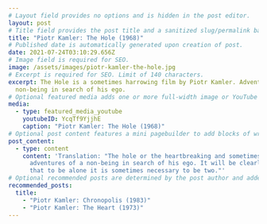 ```yaml
---
# Layout field provides no options and is hidden in the post editor.
layout: post
# Title field provides the post title and a sanitized slug/permalink based on the title content. !!! Use a descriptive title and then do not change it !!!
title: "Piotr Kamler: The Hole (1968)"
# Published date is automatically generated upon creation of post.
date: 2021-07-24T03:10:29.656Z
# Image field is required for SEO.
image: /assets/images/piotr-kamler-the-hole.jpg
# Excerpt is required for SEO. Limit of 140 characters.
excerpt: The Hole is a sometimes harrowing film by Piotr Kamler. Adventures of a
  non-being in search of his ego.
# Optional featured media adds one or more full-width image or YouTube embeds to the top of the post.
media:
  - type: featured_media_youtube
    youtubeID: YcqTf9YjjhE
    caption: "Piotr Kamler: The Hole (1968)"
# Optional post content features a mini pagebuilder to add blocks of written content, images, and YouTube embeds to the post. Recommended at least one instance of WYSIWYG block.
post_content:
  - type: content
    content: 'Translation: "The hole or the heartbreaking and sometimes scandalous
      adventures of a non-being in search of his ego. It will be clearly seen
      that to be alone it is sometimes necessary to be two."'
# Optional recommended posts are determined by the post author and added here. This is good for SEO and internal linking.
recommended_posts:
  title:
    - "Piotr Kamler: Chronopolis (1983)"
    - "Piotr Kamler: The Heart (1973)"
---
```

